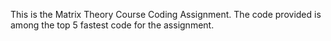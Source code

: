 This is the Matrix Theory Course Coding Assignment. The code provided is among the top 5 fastest code for the assignment.
